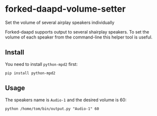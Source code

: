 # forked-daapd-volume-setter
Set the volume of several airplay speakers individually

Forked-daapd supports output to several shairplay speakers. To set the volume of each speaker from the command-line this helper tool is useful.

Install
-------
You need to install `python-mpd2` first: 

    pip install python-mpd2

Usage
-----
The speakers name is `Audio-1` and the desired volume is 60:

    python /home/tom/bin/output.py "Audio-1" 60
